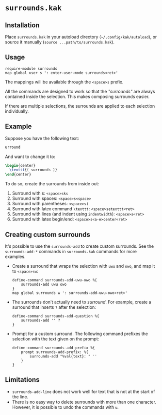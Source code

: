 # `surrounds.kak`

## Installation

Place `surrounds.kak` in your autoload directory
(`~/.config/kak/autoload`), or source it manually
(`source ...path/to/surrounds.kak`).

## Usage

``` kak
require-module surrounds
map global user s ': enter-user-mode surrounds<ret>'
```

The mappings will be available through the `<space>s` prefix.

All the commands are designed to work so that the *"surrounds"* are
always contained inside the selection. This makes composing surrounds
easier.

If there are multiple selections, the surrounds are applied to each
selection individually.

## Example

Suppose you have the following text:

``` latex
urround
```

And want to change it to:

``` latex
\begin{center}
  \texttt{( surrounds )}
\end{center}
```

To do so, create the surrounds from inside out:

1.  Surround with s: `<space>sks`
2.  Surround with spaces: `<space>s<space>`
3.  Surround with parentheses: `<space>s)`
4.  Surround with latex command `\texttt`: `<space>setexttt<ret>`
5.  Surround with lines (and indent using `indentwidth`):
    `<space>s<ret>`
6.  Surround with latex begin/end: `<space>s<a-e>center<ret>`

## Creating custom surrounds

It's possible to use the `surrounds-add` to create custom surrounds. See
the `surrounds-add-*` commands in `surrounds.kak` commands for more
examples.

-   Create a surround that wraps the selection with `uwu` and `owo`, and
    map it to `<space>sw`:

        define-command surrounds-add-uwu-owo %{
            surrounds-add uwu owo
        }
        map global surrounds w ': surrounds-add-uwu-owo<ret>'

-   The surrounds don't actually need to *surround*. For example, create
    a surround that inserts `?` after the selection:

        define-command surrounds-add-question %{
            surrounds-add '' ?
        }

-   Prompt for a custom surround. The following command prefixes the
    selection with the text given on the prompt:

        define-command surrounds-add-prefix %{
            prompt surrounds-add-prefix: %{
                surrounds-add "%val{text}: " ''
            }
        }

## Limitations

-   `surrounds-add-line` does not work well for text that is not at the
    start of the line.
-   There is no easy way to delete surrounds with more than one
    character. However, it is possible to undo the commands with `u`.
